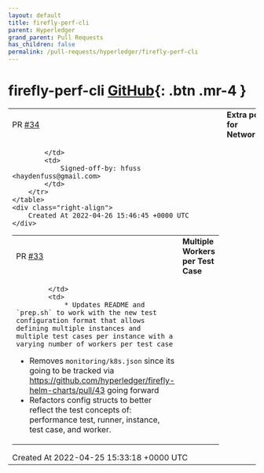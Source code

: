 ```yaml
---
layout: default
title: firefly-perf-cli
parent: Hyperledger
grand_parent: Pull Requests
has_children: false
permalink: /pull-requests/hyperledger/firefly-perf-cli
---
```


# firefly-perf-cli <span class="fs-3 right-align">[GitHub](https://github.com/hyperledger/firefly-perf-cli){: .btn .mr-4 }</span>


<div>
    <table>
        <tr>
            <td>
                PR <a href="https://github.com/hyperledger/firefly-perf-cli/pull/34" class=".btn">#34</a>
            </td>
            <td>
                <b>
                    Extra podLabels for NetworkPolicies
                </b>
            </td>
        </tr>
        <tr>
            <td>
                
            </td>
            <td>
                Signed-off-by: hfuss <haydenfuss@gmail.com>
            </td>
        </tr>
    </table>
    <div class="right-align">
        Created At 2022-04-26 15:46:45 +0000 UTC
    </div>
</div>

<div>
    <table>
        <tr>
            <td>
                PR <a href="https://github.com/hyperledger/firefly-perf-cli/pull/33" class=".btn">#33</a>
            </td>
            <td>
                <b>
                    Multiple Workers per Test Case
                </b>
            </td>
        </tr>
        <tr>
            <td>
                
            </td>
            <td>
                * Updates README and `prep.sh` to work with the new test configuration format that allows defining multiple instances and multiple test cases per instance with a varying number of workers per test case
* Removes `monitoring/k8s.json` since its going to be tracked via https://github.com/hyperledger/firefly-helm-charts/pull/43 going forward
* Refactors config structs to better reflect the test concepts of: performance test, runner, instance, test case, and worker.
            </td>
        </tr>
    </table>
    <div class="right-align">
        Created At 2022-04-25 15:33:18 +0000 UTC
    </div>
</div>

